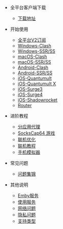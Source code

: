 - 全平台客户端下载

  - [下载地址](/resource/download)

- 开始使用

  - [全平台V2订阅](/docs/v2rayadd)
  - [Windows-Clash](/docs/clashwin)
  - [Windows-SSR/SS](/docs/win)
  - [macOS-Clash](/docs/clashx)
  - [macOS-SSR/SS](/docs/mac)
  - [Android-Clash](/docs/Clash-for-Android)
  - [Android-SSR/SS](/docs/android)
  - [iOS-Quantumult](/docs/ios-quan)
  - [iOS-Quantumult X](/docs/ios-quanx)
  - [iOS-Surge3](/docs/ios-surge3)
  - [iOS-Surge4](/docs/ios-surge4)
  - [iOS-Shadowrocket](/docs/ios-shadowrocket)
  - [Router](/docs/router)


- 进阶教程

  - [分应用代理](/advanced/proxifier-ssr)
  - [SocksCap64 游戏](/advanced/sockscap64-ssr)
  - [联机优化](/advanced/nat2)
  - [联机教程](/advanced/lian-ji-jiao-cheng)
  - [手机模拟器](/advanced/mo-ni-qi)

- 常见问题

  - [问题集锦](/other/q-a)

- 其他说明

  - [Emby服务](/other/emby)
  - [使用服务](/other/use-service)
  - [网络问题](/other/net)
  - [隐私问题](/other/privacy)
  - [支持类型](/other/support)
